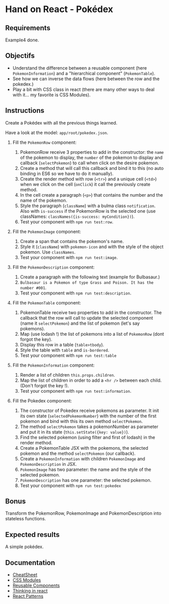 # Hand on React - Pokédex

## Requirements
Example4 done. 

## Objectifs
- Understand the difference between a reusable component (here `PokemonInformation`) and a "hierarchical component" (`PokemonTable`).
- See how we can inverse the data flows (here between the row and the pokedex.)
- Play a bit with CSS class in react (there are many other ways to deal with it... my favorite is CSS Modules).

## Instructions
Create a Pokédex with all the previous things learned.

Have a look at the model: `app/root/pokedex.json`.

1. Fill the `PokemonRow` component:
    1. PokemonRow receive 3 properties to add in the constructor: the `name` of the pokemon to display, the `number` of the pokemon to display and callback (`selectPokemon`) to call when click on the desire pokemon.
    2. Create a method that will call this callback and bind it to this (no auto binding in ES6 so we have to do it manually).
    3. Create the render method with row (`<tr>`) and a unique cell (`<td>`) when we click on the cell (`onClick`) it call the previously create method.
    4. In the cell create a paragraph (`<p>`) that contains the number and the name of the pokemon.
    5. Style the paragraph (`className`) with a bulma class `notification`. Also with `is-success` if the PokemonRow is the selected one (use classNames: `classNames({is-success: myCondition})`).
    6. Test your component with `npm run test:row`.

2. Fill the `PokemonImage` component:
    1. Create a span that contains the pokemon's name.
    2. Style it (`className`) with `pokemon-icon` and with the style of the object pokemon. Use `classNames`.
    3. Test your component with `npm run test:image`.
    
3. Fill the `PokemonDescription` component:
    1. Create a paragraph with the following text (example for Bulbasaur.) 
    2. `Bulbasaur is a Pokemon of type Grass and Poison. It has the number #001`.
    3. Test your component with `npm run test:description`.
    
4. Fill the `PokemonTable` component:
    1. PokemonTable receive two properties to add in the constructor. The callback that the row will call to update the selected component (name it `selectPokemon`) and the list of pokemon (let's say pokemons).
    2. Map (use lodash !) the list of pokemons into a list of `PokemonRow` (dont forgot the key).
    3. Display this row in a table (`table>tbody`).
    4. Style the table with `table` and `is-bordered`.
    5. Test your component with `npm run test:table`

5. Fill the `PokemonInformation` component:
    1. Render a list of children `this.props.children`.
    2. Map the list of children in order to add a `<hr />` between each child. (Don't forgot the key !).
    3. Test your component with `npm run test:information`.
    
6. Fill the Pokedex component:
    1. The constructor of Pokedex receive pokemons as parameter. It init its own state (`selectedPokemonNumber`) with the number of the first pokemon and bind with this its own method `selectPokemon`.
    2. The method `selectPokemon` takes a pokemonNumber as parameter and put it in its state (`this.setState({key: value})`).
    3. Find the selected pokemon (using filter and first of lodash) in the render method.
    4. Create a PokemonTable JSX with the pokemons, the selected pokemon and the method `selectPokemon` (our callback).
    5. Create a `PokemonInformation` with children `PokemonImage` and `PokemonDescription` in JSX.
    6. `PokemonImage` has two parameter: the name and the style of the selected pokemon.
    7. `PokemonDescription` has one parameter: the selected pokemon.
    8. Test your component with `npm run test:pokedex`
    
## Bonus
Transform the PokemonRow, PokemonImage and PokemonDescription into stateless functions.

## Expected results
A simple pokédex.

## Documentation
- [CheatSheet](http://reactcheatsheet.com/)
- [CSS Modules](https://github.com/gajus/react-css-modules)
- [Reusable Components](https://facebook.github.io/react/docs/reusable-components.html)
- [Thinking in react](https://facebook.github.io/react/docs/thinking-in-react.html)
- [React Patterns](https://github.com/krasimir/react-in-patterns/tree/master/patterns/composition)